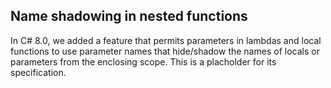 ﻿## Name shadowing in nested functions

In C# 8.0, we added a feature that permits parameters in lambdas and local functions to use parameter names that hide/shadow the names of locals or parameters from the enclosing scope. This is a placholder for its specification.
